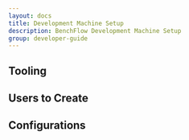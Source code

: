 ```yaml
---
layout: docs
title: Development Machine Setup
description: BenchFlow Development Machine Setup
group: developer-guide
---
```



## Tooling

<!-- Reference also to the tooling useful for diagrams -->

## Users to Create

<!-- Reference also when it is needed an admin to complete the steps -->

## Configurations

<!-- IDE, Git, Docker, Wercker, Wercker and Rancher, ... -->